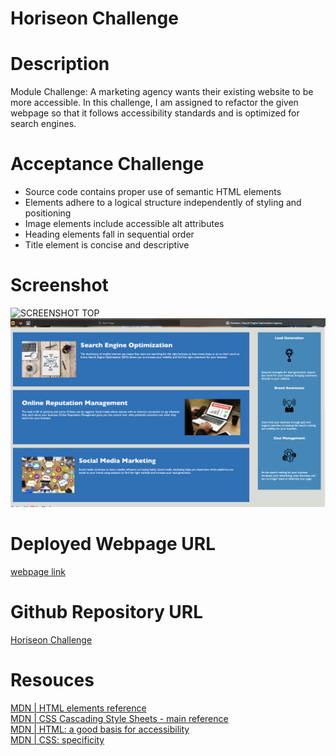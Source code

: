 # Horiseon Challenge
# Description
Module Challenge: A marketing agency wants their existing website to be more accessible. In this challenge, I am assigned to refactor the given webpage so that it follows accessibility standards and is optimized for search engines.
# Acceptance Challenge
- Source code contains proper use of semantic HTML elements
- Elements adhere to a logical structure independently of styling and positioning
- Image elements include accessible alt attributes
- Heading elements fall in sequential order
- Title element is concise and descriptive
# Screenshot
![SCREENSHOT TOP](image-2.png)
![SCREENSHOT BOTTOM](image-1.png)
# Deployed Webpage URL
[webpage link](http://127.0.0.1:5500)
# Github Repository URL
[Horiseon Challenge](https://github.com/00Veronica/Horiseon.git)
# Resouces
[MDN | HTML elements reference](https://developer.mozilla.org/en-US/docs/Web/HTML/Element)
<br>
[MDN | CSS Cascading Style Sheets - main reference](https://developer.mozilla.org/en-US/docs/Web/CSS)
<br>
[MDN | HTML: a good basis for accessibility](https://developer.mozilla.org/en-US/docs/Learn/Accessibility/HTML)
<br>
[MDN | CSS: specificity](https://developer.mozilla.org/en-US/docs/Web/CSS/Specificity)